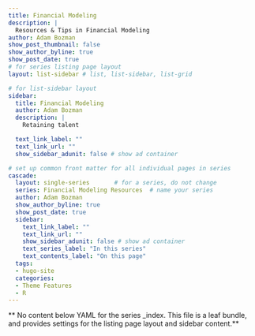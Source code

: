 ```yaml
---
title: Financial Modeling
description: |
  Resources & Tips in Financial Modeling
author: Adam Bozman
show_post_thumbnail: false
show_author_byline: true
show_post_date: true
# for series listing page layout
layout: list-sidebar # list, list-sidebar, list-grid

# for list-sidebar layout
sidebar: 
  title: Financial Modeling
  author: Adam Bozman
  description: |
    Retaining talent 

  text_link_label: ""
  text_link_url: ""
  show_sidebar_adunit: false # show ad container

# set up common front matter for all individual pages in series
cascade:
  layout: single-series       # for a series, do not change
  series: Financial Modeling Resources  # name your series
  author: Adam Bozman
  show_author_byline: true
  show_post_date: true
  sidebar:
    text_link_label: ""
    text_link_url: ""
    show_sidebar_adunit: false # show ad container
    text_series_label: "In this series" 
    text_contents_label: "On this page" 
  tags:
  - hugo-site
  categories:
  - Theme Features
  - R
---
```


** No content below YAML for the series _index. This file is a leaf bundle, and provides settings for the listing page layout and sidebar content.**
